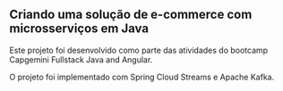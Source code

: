 ## Criando uma solução de e-commerce com microsserviços em Java

Este projeto foi desenvolvido como parte das atividades do bootcamp Capgemini Fullstack Java and Angular.

O projeto foi implementado com Spring Cloud Streams e Apache Kafka.
